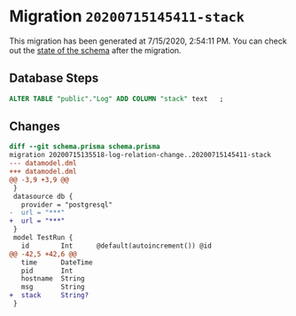 # Migration `20200715145411-stack`

This migration has been generated at 7/15/2020, 2:54:11 PM.
You can check out the [state of the schema](./schema.prisma) after the migration.

## Database Steps

```sql
ALTER TABLE "public"."Log" ADD COLUMN "stack" text   ;
```

## Changes

```diff
diff --git schema.prisma schema.prisma
migration 20200715135518-log-relation-change..20200715145411-stack
--- datamodel.dml
+++ datamodel.dml
@@ -3,9 +3,9 @@
 }
 datasource db {
   provider = "postgresql"
-  url = "***"
+  url = "***"
 }
 model TestRun {
   id        Int      @default(autoincrement()) @id
@@ -42,5 +42,6 @@
   time      DateTime
   pid       Int
   hostname  String
   msg       String
+  stack     String?
 }
```


